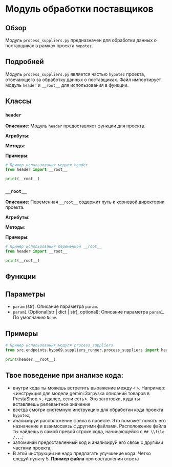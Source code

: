 # Модуль обработки поставщиков

## Обзор

Модуль `process_suppliers.py` предназначен для обработки данных о поставщиках в рамках проекта `hypotez`. 

## Подробней 

Модуль `process_suppliers.py`  является частью  `hypotez` проекта, отвечающего за обработку данных о поставщиках. 
Файл импортирует модуль `header` и `__root__` для использования в функции. 

## Классы

### `header`

**Описание**: Модуль `header` предоставляет  функции для  проекта.

**Атрибуты**: 

**Методы**:

**Примеры**:
```python
# Пример использования модуля header
from header import __root__

print(__root__)
```

### `__root__`

**Описание**: Переменная `__root__`  содержит путь к корневой директории проекта.

**Атрибуты**: 

**Методы**:

**Примеры**:
```python
# Пример использования переменной __root__
from header import __root__

print(__root__)
```

## Функции

## Параметры

- `param` (str): Описание параметра `param`.
- `param1` (Optional[str | dict | str], optional): Описание параметра `param1`. По умолчанию `None`.

## Примеры

```python
# Пример использования модуля process_suppliers
from src.endpoints.hypo69.suppliers_runner.process_suppliers import header

print(header.__root__)
```


## Твое поведение при анализе кода:

- внутри кода ты можешь встретить выражение между `<` `>`. Например: <инструкция для модели gemini:Загрузка описаний товаров в PrestaShop.>, <далее, если есть>. Это заготовки, куда ты вставляешь релевантное значение
- всегда смотри системную инструкцию для обработки кода проекта `hypotez`;
- анализируй расположение файла в проекте. Это поможет понять его назначение и взаимосвязь с другими файлами. Расположение файла ты найдешь в самой превой строке кода, начинающейся с `## \\file /...`;
- запоминай предоставленный код и анализируй его связь с другими частями проекта;
- В этой инструкции не надо предлагать улучшение кода. Четко следуй пункту 5. **Пример файла** при составлении ответа